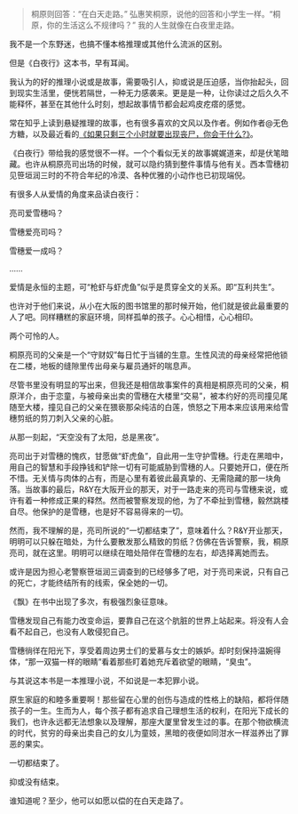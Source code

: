 > 桐原则回答：“在白天走路。” 弘惠笑桐原，说他的回答和小学生一样。“桐原，你的生活这么不规律吗？” 我的人生就像在白夜里走路。

我不是一个东野迷，也搞不懂本格推理或其他什么流派的区别。

但是《白夜行》这本书，早有耳闻。

我认为的好的推理小说或是故事，需要吸引人，抑或说是压迫感，当你抬起头，回到现实生活里，便恍若隔世，一种无力感袭来。更是是一种，让你读过之后久久不能释怀，甚至在其他什么时刻，想起故事情节都会起鸡皮疙瘩的感觉。

常在知乎上读到悬疑推理的故事，也有很多喜欢的文风以及作者。例如作者@无色方糖，以及最近看的[《如果只剩三个小时就要出现丧尸，你会干什么?》](https://www.zhihu.com/question/370509834/answer/1318424666)。

《白夜行》带给我的感觉很不一样。一个个看似无关的故事娓娓道来，却是伏笔暗藏。也许从桐原亮司出场的时候，就可以隐约猜到整件事情与他有关。西本雪穗初见笹垣润三时的不符合年纪的冷漠、各种优雅的小动作也已初现端倪。

有很多人从爱情的角度来品读白夜行：

亮司爱雪穗吗？

雪穗爱亮司吗？

雪穗爱一成吗？

......

爱情是永恒的主题，可“枪虾与虾虎鱼”似乎是贯穿全文的关系。即“互利共生”。

也许对于他们来说，从小在大阪的图书馆里的那时候开始，他们就是彼此最重要的人了吧。同样糟糕的家庭环境，同样孤单的孩子。心心相惜，心心相印。

两个可怜的人。

桐原亮司的父亲是一个“守财奴”每日忙于当铺的生意。生性风流的母亲经常把他锁在二楼，地板的缝隙里传出母亲与雇员通奸的喘息声。

尽管书里没有明显的写出来，但我还是相信故事案件的真相是桐原亮司的父亲，桐原洋介，由于恋童，与被母亲出卖的雪穗在大楼里“交易”，被本约好的亮司撞见尾随至大楼，撞见自己的父亲在猥亵那朵纯洁的白莲，愤怒之下用本来应该用来给雪穗剪纸的剪刀刺入父亲的心脏。

从那一刻起，“天空没有了太阳，总是黑夜”。

亮司出于对雪穗的愧疚，甘愿做“虾虎鱼”，自此用一生守护雪穗。行走在黑暗中，用自己的智慧和手段挣钱和铲除一切有可能威胁到雪穗的人。只要她开口，便在所不惜。无关情与肉体的占有，而是心里有着彼此最真挚的、无需隐藏的那一块角落。当故事的最后，R&Y在大阪开业的那天，对于一路走来的亮司与雪穗来说，或许有着一种修成正果的释然。然而被警察发现的他，为了不牵扯到雪穗，毅然跳楼自尽。他保护的是雪穗，也是好不容易得来的一切。

然而，我不理解的是，亮司所说的“一切都结束了”，意味着什么？R&Y开业那天，明明可以只躲在暗处，为什么要散发那么精致的剪纸？仿佛在告诉警察，我，桐原亮司，就在这里。明明可以继续在暗处陪伴在雪穗的左右，却选择离她而去。

或许是因为担心老警察笹垣润三调查到的已经够多了吧，对于亮司来说，只有自己的死亡，才能终结所有的线索，保全她的一切。

《飘》在书中出现了多次，有极强烈象征意味。

雪穗发现自己有能力改变命运，要靠自己在这个肮脏的世界上站起来。将没有人会看不起自己，也没有人敢侵犯自己。

雪穗徜徉在阳光下，享受着周边男士们的爱慕与女士的嫉妒。却时刻保持温婉得体，“那一双猫一样的眼睛”看着那些盯着她充斥着欲望的眼睛，“臭虫”。

与其说这本书是一本推理小说，不如说是一本犯罪小说。

原生家庭的和睦多重要啊！那些留在心里的创伤与造成的性格上的缺陷，都将伴随孩子的一生。生而为人，每个孩子都有追求自己理想生活的权利，在阳光下成长的我们，也许永远都无法想象以及理解，那座大厦里曾发生过的事。在那个物欲横流的时代，贫穷的母亲出卖自己的女儿为童妓，黑暗的夜便如同泔水一样滋养出了罪恶的果实。

一切都结束了。

抑或没有结束。

谁知道呢？至少，他可以如愿以偿的在白天走路了。
